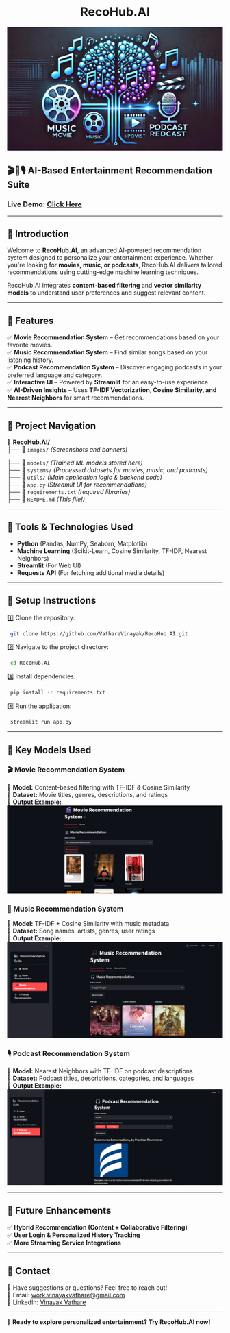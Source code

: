<h1 align="center">RecoHub.AI</h1>

![RecoHub.AI Banner](./images/banner.webp)

## 🎬🎵🎙️ AI-Based Entertainment Recommendation Suite  

### Live Demo: [Click Here](#) 

---

## 📌 Introduction  
Welcome to **RecoHub.AI**, an advanced AI-powered recommendation system designed to personalize your entertainment experience. Whether you're looking for **movies, music, or podcasts**, RecoHub.AI delivers tailored recommendations using cutting-edge machine learning techniques.

RecoHub.AI integrates **content-based filtering** and **vector similarity models** to understand user preferences and suggest relevant content.

---

## 📌 Features  
✅ **Movie Recommendation System** – Get recommendations based on your favorite movies.  
✅ **Music Recommendation System** – Find similar songs based on your listening history.  
✅ **Podcast Recommendation System** – Discover engaging podcasts in your preferred language and category.  
✅ **Interactive UI** – Powered by **Streamlit** for an easy-to-use experience.  
✅ **AI-Driven Insights** – Uses **TF-IDF Vectorization, Cosine Similarity, and Nearest Neighbors** for smart recommendations.  

---

## 📌 Project Navigation  
📂 **RecoHub.AI/**  
 ├── 📁 `images/` *(Screenshots and banners)* 
 
 ├── 📁 `models/` *(Trained ML models stored here)*  
 ├── 📁 `systems/` *(Processed datasets for movies, music, and podcasts)*  
 ├── 📁 `utils/` *(Main application logic & backend code)*  
 ├── 📄 `app.py` *(Streamlit UI for recommendations)*  
 ├── 📄 `requirements.txt` *(required libraries)*  
 ├── 📄 `README.md` *(This file!)*  

---

## 📌 Tools & Technologies Used  
- **Python** (Pandas, NumPy, Seaborn, Matplotlib)  
- **Machine Learning** (Scikit-Learn, Cosine Similarity, TF-IDF, Nearest Neighbors)  
- **Streamlit** (For Web UI)  
- **Requests API** (For fetching additional media details)  

---

## 📌 Setup Instructions  
1️⃣ Clone the repository:
```bash
 git clone https://github.com/VathareVinayak/RecoHub.AI.git
```

2️⃣ Navigate to the project directory:
```bash
 cd RecoHub.AI
```

3️⃣ Install dependencies:
```bash
 pip install -r requirements.txt
```

4️⃣ Run the application:
```bash
 streamlit run app.py
```

---

## 📌 Key Models Used  
### 🎬 Movie Recommendation System  
🔹 **Model:** Content-based filtering with TF-IDF & Cosine Similarity  
🔹 **Dataset:** Movie titles, genres, descriptions, and ratings  
🔹 **Output Example:**  
![Movie Recommendation](./images/movie_recommendation.png)  

### 🎵 Music Recommendation System  
🔹 **Model:** TF-IDF + Cosine Similarity with music metadata  
🔹 **Dataset:** Song names, artists, genres, user ratings  
🔹 **Output Example:**  
![Music Recommendation](./images/music_recommendation_system.png)  

### 🎙️ Podcast Recommendation System  
🔹 **Model:** Nearest Neighbors with TF-IDF on podcast descriptions  
🔹 **Dataset:** Podcast titles, descriptions, categories, and languages  
🔹 **Output Example:**  
![Podcast Recommendation](./images/Podcast_Recommendation_System.png)  

---

## 🚀 Future Enhancements  
✅ **Hybrid Recommendation (Content + Collaborative Filtering)**  
✅ **User Login & Personalized History Tracking**  
✅ **More Streaming Service Integrations**  

---

## 📌 Contact  
💬 Have suggestions or questions? Feel free to reach out!  
📧 Email: work.vinayakvathare@gmail.com  
🔗 LinkedIn: [Vinayak Vathare](https://www.linkedin.com/in/vinayak-vathare-4bb135279/)

---

**🚀 Ready to explore personalized entertainment? Try RecoHub.AI now!**  

